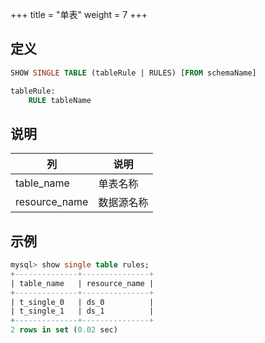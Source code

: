 +++
title = "单表"
weight = 7
+++

## 定义

```sql
SHOW SINGLE TABLE (tableRule | RULES) [FROM schemaName]

tableRule:
    RULE tableName
```

## 说明

| 列            | 说明          |
| ------------- | ------------ |
| table_name    | 单表名称      |
| resource_name | 数据源名称    |

## 示例

```sql
mysql> show single table rules;
+--------------+---------------+
| table_name   | resource_name |
+--------------+---------------+
| t_single_0   | ds_0          |
| t_single_1   | ds_1          |
+--------------+---------------+
2 rows in set (0.02 sec)
```
